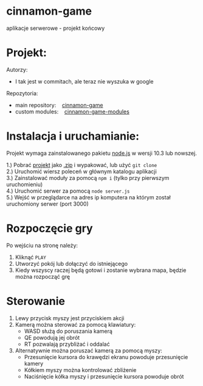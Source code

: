 # cinnamon-game
aplikacje serwerowe - projekt końcowy
<br>
# Projekt:
Autorzy:
   - I tak jest w commitach, ale teraz nie wyszuka w google

Repozytoria:
- main repository:    [cinnamon-game](https://github.com/ignis05/cinnamon-game)
- custom modules:    [cinnamon-game-modules](https://github.com/ignis05/cinnamon-game-modules)

# Instalacja i uruchamianie:
Projekt wymaga zainstalowanego pakietu [node.js](https://nodejs.org/en/) w wersji 10.3 lub nowszej.

1.) Pobrać [projekt](https://github.com/ignis05/cinnamon-game) jako [.zip](https://github.com/ignis05/cinnamon-game/archive/master.zip) i wypakować, lub użyć `git clone`<br>
2.) Uruchomić wiersz poleceń w głównym katalogu aplikacji<br>
3.) Zainstalować moduły za pomocą `npm i` (tylko przy pierwszym uruchomieniu)<br>
4.) Uruchomić serwer za pomocą `node server.js`<br>
5.) Wejść w przeglądarce na adres ip komputera na którym został uruchomiony serwer (port 3000)<br>

# Rozpoczęcie gry
Po wejściu na stronę należy:
1) Kliknąć `PLAY`
2) Utworzyć pokój lub dołączyć do istniejącego
3) Kiedy wszyscy raczej będą gotowi i zostanie wybrana mapa, będzie można rozpocząć grę

# Sterowanie
1) Lewy przycisk myszy jest przyciskiem akcji
2) Kamerą można sterować za pomocą klawiatury:
   - WASD służą do poruszania kamerą
   - QE powodują jej obrót
   - RT pozwalają przybliżać i oddalać
3) Alternatywnie można poruszać kamerą za pomocą myszy:
   - Przesunięcie kursora do krawędzi ekranu powoduje przesunięcie kamery
   - Kółkiem myszy można kontrolować zbliżenie
   - Naciśnięcie kółka myszy i przesunięcie kursora powoduje obrót
   
  







